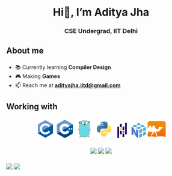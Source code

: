 <h1 align="center">Hi👋, I’m Aditya Jha</h1>
<h3 align="center">CSE Undergrad, IIT Delhi</h3>

<h2 align="left">About me</h2>

###

- 📚 Currently learning **Compiler Design**
- 🎮 Making **Games**
- 📫 Reach me at **adityajha.iitd@gmail.com**

###

<h2 align="left">Working with</h2>

###

<div align="center">
  <a href="https://www.learn-c.org/" target="_blank"><img src="https://raw.githubusercontent.com/devicons/devicon/master/icons/c/c-original.svg" height="48" /></a>
  <a href="https://cplusplus.com/" target="_blank"><img src="https://raw.githubusercontent.com/devicons/devicon/master/icons/cplusplus/cplusplus-original.svg" height="48" /></a>
  <a href="https://go.dev/learn/" target="_blank"><img src="https://raw.githubusercontent.com/devicons/devicon/master/icons/go/go-original.svg" height="48" /></a>
  <a href="https://www.python.org/" target="_blank"><img src="https://raw.githubusercontent.com/devicons/devicon/master/icons/python/python-original.svg" height="48" /></a>
  <a href="https://pandas.pydata.org/docs/"><img src="https://raw.githubusercontent.com/devicons/devicon/master/icons/pandas/pandas-original.svg" height="40" /></a>
  <a href="https://numpy.org/doc/stable/"><img src="https://raw.githubusercontent.com/devicons/devicon/master/icons/numpy/numpy-original.svg" height="40" /></a>
  <a href="https://ocaml.org/" target="_blank"><img src="https://raw.githubusercontent.com/devicons/devicon/master/icons/ocaml/ocaml-original.svg" height="48" /></a>
</div>

###

<div align="center">
  <img src="https://github-readme-stats.vercel.app/api?username=adityjhaa&hide_title=true&show_icons=true&theme=gotham&locale=en&hide_border=true" height="160" />
  <img src="https://github-readme-stats.vercel.app/api/top-langs?username=adityjhaa&locale=en&hide_title=true&layout=compact&card_width=320&langs_count=6&theme=gotham&hide_border=true" height="160" />
  <img src="https://streak-stats.demolab.com?user=adityjhaa&locale=en&mode=daily&theme=gotham&hide_border=true" height="160" />
</div>

###

<p align="left">
<a href="https://www.linkedin.com/in/adityjhaa/" target="_blank"><img src="https://raw.githubusercontent.com/rahuldkjain/github-profile-readme-generator/master/src/images/icons/Social/linked-in-alt.svg" height="40"/></a>
<a href="https://twitter.com/adityjhaa" target="_blank"><img src="https://raw.githubusercontent.com/rahuldkjain/github-profile-readme-generator/master/src/images/icons/Social/twitter.svg" height="40"/></a>
</p>

###

###
